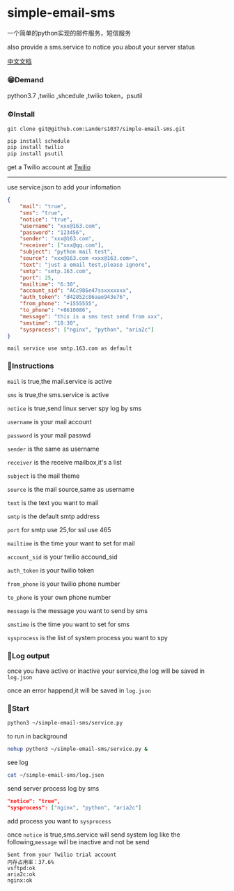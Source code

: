 # simple-email-sms
一个简单的python实现的邮件服务，短信服务

also provide a sms.service to notice you about your server status

[中文文档](./README-CN.md)

### 😁Demand

python3.7 ,twilio ,shcedule ,twilio token，psutil

### ⚙Install

```shell
git clone git@github.com:Landers1037/simple-email-sms.git
```



```python
pip install schedule
pip install twilio
pip install psutil
```

get a Twilio account at  [Twilio](https://www.twilio.com/try-twilio)

------

use service.json to add your infomation

```json
{
    "mail": "true",
    "sms": "true",
    "notice": "true",
    "username": "xxx@163.com",
    "password": "123456",
    "sender": "xxx@163.com",
    "receiver": ["xxx@qq.com"],
    "subject": "python mail test",
    "source": "xxx@163.com <xxx@163.com>",
    "text": "just a email test,please ignore",
    "smtp": "smtp.163.com",
    "port": 25,
    "mailtime": "6:30",
    "account_sid": "ACc986e47ssxxxxxxx",
    "auth_token": "d42852c86aae943e76",
    "from_phone": "+1555555",
    "to_phone": "+8610086",
    "message": "this is a sms test send from xxx",
    "smstime": "18:30",
    "sysprocess": ["nginx", "python", "aria2c"]
}
```

`mail service use smtp.163.com as default`

### 📝Instructions

`mail` is true,the mail.service is active

`sms` is true,the sms.service is active

`notice` is true,send linux server spy log by sms

`username` is your mail account

`password` is your mail passwd

`sender` is the same as username

`receiver` is the receive mailbox,it's a list

`subject` is the mail theme

`source` is the mail source,same as username

`text` is the text you want to mail

`smtp` is the default smtp address

`port` for smtp use 25,for ssl use 465

`mailtime` is the time your want to set for mail

`account_sid` is your twilio accound_sid

`auth_token` is your twilio token

`from_phone` is your twilio phone number

`to_phone` is your own phone number 

`message` is the message you want to send by sms

`smstime` is the time you want to set for sms

`sysprocess` is the list of system process you want to spy

### 🔴Log output

once you have active or inactive your service,the log will be saved in `log.json`

once an error happend,it will be saved in `log.json`

### 🤪Start

```bash
python3 ~/simple-email-sms/service.py
```

to run in background

```bash
nohup python3 ~/simple-email-sms/service.py &
```

see log

```bash
cat ~/simple-email-sms/log.json
```

send server process log by sms

```json
"notice": "true",
"sysprocess": ["nginx", "python", "aria2c"]
```

add process you want to `sysprocess`

once `notice` is true,sms.service will send system log like the following,`message` will be inactive and not be send

```
Sent from your Twilio trial account
内存占用率：37.6%
vsftpd:ok
aria2c:ok
nginx:ok
```